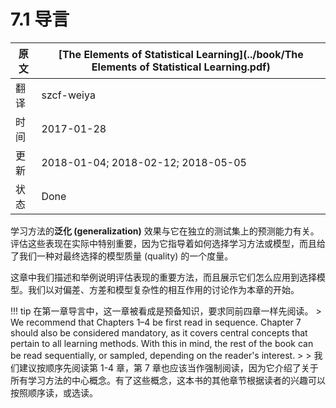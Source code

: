 # 7.1 导言

| 原文   | [The Elements of Statistical Learning](../book/The Elements of Statistical Learning.pdf) |
| ---- | ---------------------------------------- |
| 翻译   | szcf-weiya                               |
| 时间   | 2017-01-28                               |
| 更新 | 2018-01-04; 2018-02-12; 2018-05-05 |
|状态|Done|


学习方法的**泛化 (generalization)** 效果与它在独立的测试集上的预测能力有关。评估这些表现在实际中特别重要，因为它指导着如何选择学习方法或模型，而且给了我们一种对最终选择的模型质量 (quality) 的一个度量。

这章中我们描述和举例说明评估表现的重要方法，而且展示它们怎么应用到选择模型。我们以对偏差、方差和模型复杂性的相互作用的讨论作为本章的开始。

!!! tip
    在第一章导言中，这一章被看成是预备知识，要求同前四章一样先阅读。
    > We recommend that Chapters 1–4 be first read in sequence. Chapter 7 should also be considered mandatory, as it covers central concepts that pertain to all learning methods. With this in mind, the rest of the book can be read sequentially, or sampled, depending on the reader's interest.
    > 
    > 我们建议按顺序先阅读第 1-4 章，第 7 章也应该当作强制阅读，因为它介绍了关于所有学习方法的中心概念。有了这些概念，这本书的其他章节根据读者的兴趣可以按照顺序读，或选读。